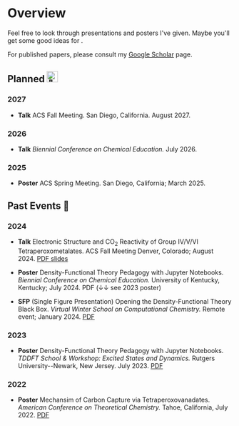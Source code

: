 # Overview
Feel free to look through presentations and posters I've given. Maybe you'll get some good ideas for . 

For published papers, please consult my [Google Scholar](https://scholar.google.com/citations?user=_PBxidMAAAAJ&hl=en) page.

## Planned <picture> <source srcset="https://fonts.gstatic.com/s/e/notoemoji/latest/1f91e/512.webp" type="image/webp"> <img src="https://fonts.gstatic.com/s/e/notoemoji/latest/1f91e/512.gif" alt="🤞" width="25" height="25"> </picture>

### 2027

 - **Talk** ACS Fall Meeting. San Diego, California. August 2027.

### 2026

 - **Talk** *Biennial Conference on Chemical Education.* July 2026.

### 2025

 - **Poster** ACS Spring Meeting. San Diego, California; March 2025.

## Past Events 🌄

### 2024 

 -  **Talk** Electronic Structure and CO<sub>2</sub> Reactivity of Group IV/V/VI Tetraperoxometalates. ACS Fall Meeting Denver, Colorado; August 2024. [PDF slides](https://github.com/LinusP217/presentations/blob/main/slides/JH_ACS_2024.pdf)

 - **Poster** Density-Functional Theory Pedagogy with Jupyter Notebooks. *Biennial Conference on Chemical Education.* University of Kentucky, Kentucky; July 2024. PDF (↓↓ see 2023 poster)

 - **SFP** (Single Figure Presentation) Opening the Density-Functional Theory Black Box. *Virtual Winter School on Computational Chemistry.* Remote event; January 2024. [PDF](https://github.com/LinusP217/presentations/blob/main/posters/JH_VWSCC_SFP_2024.pdf)

### 2023

 - **Poster** Density-Functional Theory Pedagogy with Jupyter Notebooks. *TDDFT School & Workshop: Excited States and Dynamics.* Rutgers University--Newark, New Jersey. July 2023. [PDF](https://github.com/LinusP217/presentations/blob/main/posters/JH_TDDFT_poster_2023.pdf)

### 2022

 - **Poster** Mechansim of Carbon Capture via Tetraperoxovanadates. *American Conference on Theoretical Chemistry.* Tahoe, California, July 2022. [PDF](https://github.com/LinusP217/presentations/blob/main/posters/JH_ACTC_poster_2022.pdf)

